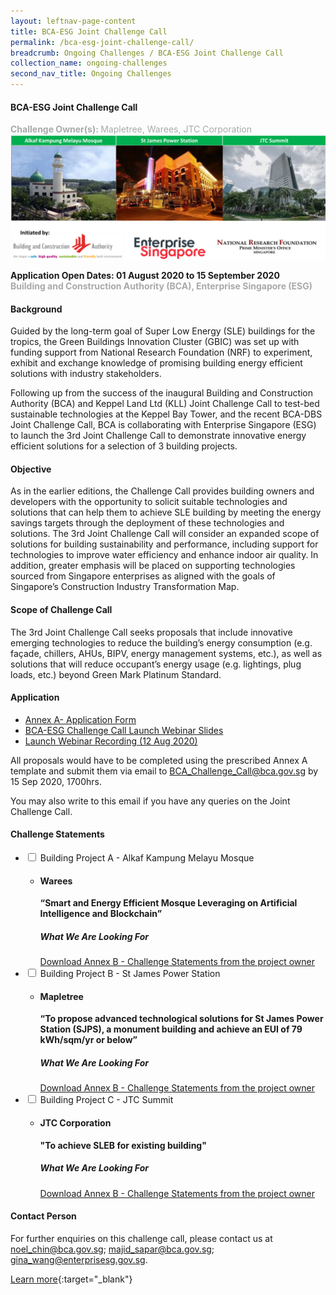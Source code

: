 ```yaml
---
layout: leftnav-page-content
title: BCA-ESG Joint Challenge Call 
permalink: /bca-esg-joint-challenge-call/
breadcrumb: Ongoing Challenges / BCA-ESG Joint Challenge Call 
collection_name: ongoing-challenges
second_nav_title: Ongoing Challenges
---
```


#### BCA-ESG Joint Challenge Call 
<font color="#a9a9a9"><b>Challenge Owner(s): </b>Mapletree, Warees, JTC Corporation</font>
[![1](/images/ongoing-challenges/BCA-ESG-joint-challenge.jpg)](https://www.sleb.sg/News/NewsDetails/1223)

**Application Open Dates: 01 August 2020 to 15 September 2020**<br>
<font color=" #a9a9a9"><b>Building and Construction Authority (BCA), Enterprise Singapore (ESG)</b></font>
<h4>Background</h4>

Guided by the long-term goal of Super Low Energy (SLE) buildings for the tropics, the Green Buildings Innovation Cluster (GBIC) was set up with funding support from National Research Foundation (NRF) to experiment, exhibit and exchange knowledge of promising building energy efficient solutions with industry stakeholders.


Following up from the success of the inaugural Building and Construction Authority (BCA) and Keppel Land Ltd (KLL) Joint Challenge Call to test-bed sustainable technologies at the Keppel Bay Tower, and the recent BCA-DBS Joint Challenge Call, BCA is collaborating with Enterprise Singapore (ESG) to launch the 3rd Joint Challenge Call to demonstrate innovative energy efficient solutions for a selection of 3 building projects.

<h4>Objective</h4>

As in the earlier editions, the Challenge Call provides building owners and developers with the opportunity to solicit suitable technologies and solutions that can help them to achieve SLE building by meeting the energy savings targets through the deployment of these technologies and solutions.  The 3rd Joint Challenge Call will consider an expanded scope of solutions for building sustainability and performance, including support for technologies to improve water efficiency and enhance indoor air quality.  In addition, greater emphasis will be placed on supporting technologies sourced from Singapore enterprises as aligned with the goals of Singapore’s Construction Industry Transformation Map.

<h4>Scope of Challenge Call</h4>

The 3rd Joint Challenge Call seeks proposals that include innovative emerging technologies to reduce the building’s energy consumption (e.g. façade, chillers, AHUs, BIPV, energy management systems, etc.), as well as solutions that will reduce occupant’s energy usage (e.g. lightings, plug loads, etc.) beyond Green Mark Platinum Standard.

<h4>Application</h4>

<ul>
  <li><a href="https://www.sleb.sg/UserFiles/Resource//GBIC/3rd%20Challenge%20Call/Annex%20A%20–%20Challenge%20Call%20Application%20Form.pdf">Annex A- Application Form</a></li>
  <li><a href="/images/BCA-ESG challenge launch webinar slides (12 Aug 2020).pdf">BCA-ESG Challenge Call Launch Webinar Slides</a></li>
  <li><a href="https://vimeo.com/447092674">Launch Webinar Recording (12 Aug 2020)</a></li>
</ul>

All proposals would have to be completed using the prescribed Annex A template and submit them via email to <a style="text-decoration: none" href = "mailto: BCA_Challenge_Call@bca.gov.sg">BCA_Challenge_Call@bca.gov.sg</a> by 15 Sep 2020, 1700hrs.   

You may also write to this email if you have any queries on the Joint Challenge Call.

<!-- start of wrapper div -->
<!-- start of first drop down box -->
<div id="wrapper"> 
  <h4> Challenge Statements</h4>
<ul>
  <li>
    <input type="checkbox" id="list-item-1">
    <label for="list-item-1" class="first">Building Project A - Alkaf Kampung Melayu Mosque</label>
        <ul>
          <li><b><h4>Warees</h4>“Smart and Energy Efficient Mosque Leveraging on Artificial Intelligence and
Blockchain”</b>
            <h5>What We Are Looking For</h5>
<a href="https://www.sleb.sg/UserFiles/Resource//GBIC/3rd%20Challenge%20Call/Annex%20B%20-%203rd%20Challenge%20Call.zip" >Download Annex B - Challenge Statements from the project owner</a>
      </li>
     </ul>
   </li>
<!-- end of first drop down box -->
<!-- start of first drop down box -->
    <li>
    <input type="checkbox" id="list-item-2">
    <label for="list-item-2">Building Project B - St James Power Station</label>
      <ul>
        <li><b><h4>Mapletree</h4>“To propose advanced technological solutions for St James Power Station (SJPS), a
monument building and achieve an EUI of 79 kWh/sqm/yr or below”</b>
     
<h5>What We Are Looking For</h5>
<a href="https://www.sleb.sg/UserFiles/Resource//GBIC/3rd%20Challenge%20Call/Annex%20B%20-%203rd%20Challenge%20Call.zip" target="_blank" >Download Annex B - Challenge Statements from the project owner</a>
        </li>
      </ul>
    </li>
<!-- end of second drop down box -->
<!-- start of third drop down box -->
<li>
    <input type="checkbox" id="list-item-3">
    <label for="list-item-3">Building Project C - JTC Summit</label>
      <ul>
        <li><b><h4>JTC Corporation</h4>"To achieve SLEB for existing building"</b>
<h5>What We Are Looking For</h5>
<a href="https://www.sleb.sg/UserFiles/Resource//GBIC/3rd%20Challenge%20Call/Annex%20B%20-%203rd%20Challenge%20Call.zip" target="_blank" >Download Annex B - Challenge Statements from the project owner</a>
        </li>
      </ul>
    </li>
    
<!-- end of drop down box 3-->
</ul>
</div>

<h4>Contact Person</h4>

For further enquiries on this challenge call, please contact us at <a style="text-decoration: none" href = "mailto: noel_chin@bca.gov.sg">noel_chin@bca.gov.sg</a>; <a style="text-decoration: none" href = "mailto: majid_sapar@bca.gov.sg">majid_sapar@bca.gov.sg</a>; <a style="text-decoration: none" href = "mailto: gina_wang@enterprisesg.gov.sg">gina_wang@enterprisesg.gov.sg</a>.

[Learn more](https://www.sleb.sg/News/NewsDetails/1223){:target="_blank"}
